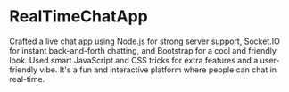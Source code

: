 # RealTimeChatApp
Crafted a live chat app using Node.js for strong server support, Socket.IO for instant back-and-forth chatting, and Bootstrap for a cool and friendly look. Used smart JavaScript and CSS tricks for extra features and a user-friendly vibe. It's a fun and interactive platform where people can chat in real-time.
